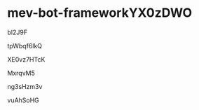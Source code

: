# mev-bot-frameworkYX0zDWO
































bl2J9F
















tpWbqf6lkQ








XE0vz7HTcK




MxrqvM5


ng3sHzm3v

vuAhSoHG
